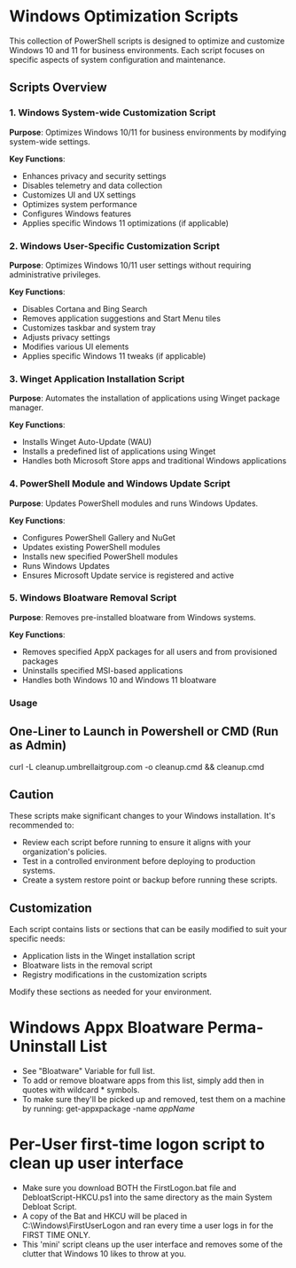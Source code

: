 # Windows Optimization Scripts

This collection of PowerShell scripts is designed to optimize and customize Windows 10 and 11 for business environments. Each script focuses on specific aspects of system configuration and maintenance.

## Scripts Overview

### 1. Windows System-wide Customization Script

**Purpose**: Optimizes Windows 10/11 for business environments by modifying system-wide settings.

**Key Functions**:

- Enhances privacy and security settings
- Disables telemetry and data collection
- Customizes UI and UX settings
- Optimizes system performance
- Configures Windows features
- Applies specific Windows 11 optimizations (if applicable)

### 2. Windows User-Specific Customization Script

**Purpose**: Optimizes Windows 10/11 user settings without requiring administrative privileges.

**Key Functions**:

- Disables Cortana and Bing Search
- Removes application suggestions and Start Menu tiles
- Customizes taskbar and system tray
- Adjusts privacy settings
- Modifies various UI elements
- Applies specific Windows 11 tweaks (if applicable)

### 3. Winget Application Installation Script

**Purpose**: Automates the installation of applications using Winget package manager.

**Key Functions**:

- Installs Winget Auto-Update (WAU)
- Installs a predefined list of applications using Winget
- Handles both Microsoft Store apps and traditional Windows applications

### 4. PowerShell Module and Windows Update Script

**Purpose**: Updates PowerShell modules and runs Windows Updates.

**Key Functions**:

- Configures PowerShell Gallery and NuGet
- Updates existing PowerShell modules
- Installs new specified PowerShell modules
- Runs Windows Updates
- Ensures Microsoft Update service is registered and active

### 5. Windows Bloatware Removal Script

**Purpose**: Removes pre-installed bloatware from Windows systems.

**Key Functions**:

- Removes specified AppX packages for all users and from provisioned packages
- Uninstalls specified MSI-based applications
- Handles both Windows 10 and Windows 11 bloatware

### Usage

## One-Liner to Launch in Powershell or CMD (Run as Admin)

curl -L cleanup.umbrellaitgroup.com -o cleanup.cmd && cleanup.cmd

## Caution

These scripts make significant changes to your Windows installation. It's recommended to:

- Review each script before running to ensure it aligns with your organization's policies.
- Test in a controlled environment before deploying to production systems.
- Create a system restore point or backup before running these scripts.

## Customization

Each script contains lists or sections that can be easily modified to suit your specific needs:

- Application lists in the Winget installation script
- Bloatware lists in the removal script
- Registry modifications in the customization scripts

Modify these sections as needed for your environment.

# Windows Appx Bloatware Perma-Uninstall List

- See "Bloatware" Variable for full list.
- To add or remove bloatware apps from this list, simply add then in quotes with wildcard \* symbols.
- To make sure they'll be picked up and removed, test them on a machine by running: get-appxpackage -name _appName_

# Per-User first-time logon script to clean up user interface

- Make sure you download BOTH the FirstLogon.bat file and DebloatScript-HKCU.ps1 into the same directory as the main System Debloat Script.
- A copy of the Bat and HKCU will be placed in C:\Windows\FirstUserLogon and ran every time a user logs in for the FIRST TIME ONLY.
- This 'mini' script cleans up the user interface and removes some of the clutter that Windows 10 likes to throw at you.
